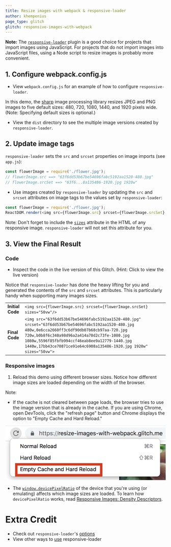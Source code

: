 ```yaml
---
title: Resize images with webpack & responsive-loader
author: khempenius
page_type: glitch
glitch: responsive-images-with-webpack
---
```


**Note:** The
[`responsive-loader`](https://github.com/herrstucki/responsive-loader) plugin is a
good choice for projects that import images using JavaScript. For projects that
do not import images into JavaScript files, using a Node script to resize images
is probably more convenient.

## 1. Configure webpack.config.js

- View `webpack.config.js` for an example of how to configure
`responsive-loader`.

In this demo, the [sharp](http://sharp.dimens.io/en/stable/) image processing
library resizes JPEG and PNG images to five default sizes: 480, 720, 1080, 1440,
and 1920 pixels wide. (Note: Specifying default sizes is optional.)

- View the `dist` directory to see the multiple image versions created by
`responsive-loader`.

## 2. Update image tags

`responsive-loader` sets the `src` and `srcset` properties on image imports (see
`app.js`):

```javascript
const flowerImage = require('./flower.jpg');
// flowerImage.src ==> "63f6dd53b67be54696fabc5192aa1520-480.jpg"
// flowerImage.srcSet ==> "63f6...8a135486-1920.jpg 1920w"
```

- Use images created by `responsive-loader` by updating the `src` and `srcset`
attributes on image tags to the values set by `responsive-loader`:

```javascript
const flowerImage = require('./flower.jpg');
ReactDOM.render(<img src={flowerImage.src} srcset={flowerImage.srcSet} sizes="50vw">, ...);
```

Note: Don't forget to include the
[`sizes`](https://developer.mozilla.org/en-US/docs/Web/HTML/Element/img#attr-sizes)
attribute in the HTML of any responsive image. `responsive-loader` will not set
this attribute for you.

## 3. View the Final Result

### Code

- Inspect the code in the live version of this Glitch. (Hint: Click  <web-screenshot type="show-live"> to view the live version)

Notice that `responsive-loader` has done the heavy lifting for you and generated
the contents of the `src` and `srcset` attributes. This is particularly handy
when supporting many images sizes.

<table>
<tbody>
<tr>
<td><strong>Initial Code</strong></td>
<td>
<code>&lt;img src={flowerImage.src} srcset={flowerImage.srcSet} sizes="50vw"/&gt;</code>
</td>
</tr>
<tr>
<td><strong>Final Code</strong></td>
<td>
<code>&lt;img src="63f6dd53b67be54696fabc5192aa1520-480.jpg" srcset="63f6dd53b67be54696fabc5192aa1520-480.jpg 480w,0e6cca2660ff3c6df90db07b68cb97aa-720.jpg 720w,b0b8f6c340a98d96a2a414a70d2c73fe-1080.jpg 1080w,5596f85fbfb994ccf46eab8ee9a12779-1440.jpg 1440w,17bb43ce70871ce91e64c6908a135486-1920.jpg 1920w" sizes="50vw"&gt;</code>
</td>
</tr>
</tbody>
</table>

### Responsive images

1. Reload this demo using different browser sizes. Notice how different image
sizes are loaded depending on the width of the browser.

Note:

+  If the cache is not cleared between page loads, the browser tries to
    use the image version that is already in the cache. If you are using
    Chrome, open DevTools, click the "refresh page" button and Chrome displays
    the option to "Empty Cache and Hard Reload."

![image](./empty-cache.png "How to empty cache and hard reload")

+  The
    [`window.devicePixelRatio`](https://developer.mozilla.org/en-US/docs/Web/API/Window/devicePixelRatio)
    of the device that you're using (or emulating) affects which image sizes
    are loaded. To learn how `devicePixelRatio` works, read [Responsive Images: Density Descriptors](/fast/serve-responsive-images/codelab-density-descriptors).

# Extra Credit

+  Check out `responsive-loader`'s
    [options](https://github.com/herrstucki/responsive-loader#options)
+  View other ways to
    [use](https://github.com/herrstucki/responsive-loader#usage) responsive-loader